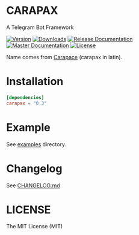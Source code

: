 # CARAPAX

A Telegram Bot Framework

[![Version](https://img.shields.io/crates/v/carapax.svg?style=flat-square)](https://crates.io/crates/carapax)
[![Downloads](https://img.shields.io/crates/d/carapax.svg?style=flat-square)](https://crates.io/crates/carapax)
[![Release Documentation](https://img.shields.io/badge/docs-release-brightgreen.svg?style=flat-square)](https://docs.rs/carapax)
[![Master Documentation](https://img.shields.io/badge/docs-master-brightgreen.svg?style=flat-square)](https://tg-rs.github.io/tg-rs/carapax)
[![License](https://img.shields.io/crates/l/carapax.svg?style=flat-square)](https://github.com/tg-rs/tg-rs/tree/master/carapax/LICENSE)

Name comes from [Carapace](https://en.wikipedia.org/wiki/Carapace) (carapax in latin).

# Installation

```toml
[dependencies]
carapax = "0.3"
```

# Example

See [examples](https://github.com/tg-rs/tg-rs/tree/master/carapax/examples) directory.

# Changelog

See [CHANGELOG.md](https://github.com/tg-rs/tg-rs/tree/master/carapax/CHANGELOG.md)

# LICENSE

The MIT License (MIT)
